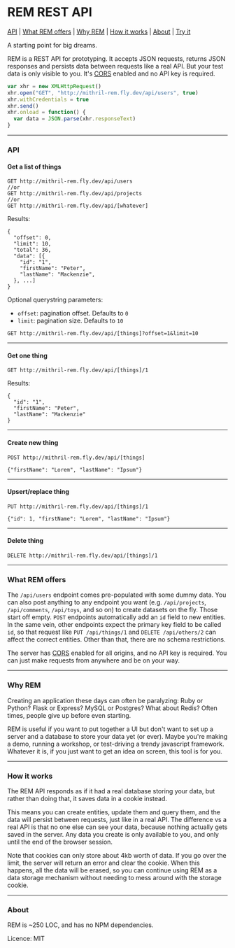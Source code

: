 # REM REST API

[API](#api) | [What REM offers](#what-rem-offers) | [Why REM](#why-rem) | [How it works](#how-it-works) | [About](#about) | [Try it](http://mithril-rem.fly.dev)

A starting point for big dreams.

REM is a REST API for prototyping. It accepts JSON requests, returns JSON responses and persists data between requests like a real API. But your test data is only visible to you. It's [CORS](https://en.wikipedia.org/wiki/Cross-origin_resource_sharing) enabled and no API key is required.

```javascript
var xhr = new XMLHttpRequest()
xhr.open("GET", "http://mithril-rem.fly.dev/api/users", true)
xhr.withCredentials = true
xhr.send()
xhr.onload = function() {
  var data = JSON.parse(xhr.responseText)
}
```

---

### API

#### Get a list of things

```
GET http://mithril-rem.fly.dev/api/users
//or
GET http://mithril-rem.fly.dev/api/projects
//or
GET http://mithril-rem.fly.dev/api/[whatever]
```

Results:

```
{
  "offset": 0,
  "limit": 10,
  "total": 36,
  "data": [{
    "id": "1",
    "firstName": "Peter",
    "lastName": "Mackenzie",
  }, ...]
}
```

Optional querystring parameters:

- `offset`: pagination offset. Defaults to `0`
- `limit`: pagination size. Defaults to `10`

```
GET http://mithril-rem.fly.dev/api/[things]?offset=1&limit=10
```

---

#### Get one thing

```
GET http://mithril-rem.fly.dev/api/[things]/1
```

Results:

```
{
  "id": "1",
  "firstName": "Peter",
  "lastName": "Mackenzie"
}
```

---

#### Create new thing

```
POST http://mithril-rem.fly.dev/api/[things]

{"firstName": "Lorem", "lastName": "Ipsum"}
```

---

#### Upsert/replace thing

```
PUT http://mithril-rem.fly.dev/api/[things]/1

{"id": 1, "firstName": "Lorem", "lastName": "Ipsum"}
```

---

#### Delete thing

```
DELETE http://mithril-rem.fly.dev/api/[things]/1
```

---

### What REM offers

The `/api/users` endpoint comes pre-populated with some dummy data. You can also post anything to any endpoint you want (e.g. `/api/projects`, `/api/comments`, `/api/toys`, and so on) to create datasets on the fly. Those start off empty. `POST` endpoints automatically add an `id` field to new entities. In the same vein, other endpoints expect the primary key field to be called `id`, so that request like `PUT /api/things/1` and `DELETE /api/others/2` can affect the correct entities. Other than that, there are no schema restrictions.

The server has [CORS](https://en.wikipedia.org/wiki/Cross-origin_resource_sharing) enabled for all origins, and no API key is required. You can just make requests from anywhere and be on your way.

---

### Why REM

Creating an application these days can often be paralyzing: Ruby or Python? Flask or Express? MySQL or Postgres? What about Redis? Often times, people give up before even starting.

REM is useful if you want to put together a UI but don't want to set up a server and a database to store your data yet (or ever). Maybe you're making a demo, running a workshop, or test-driving a trendy javascript framework. Whatever it is, if you just want to get an idea on screen, this tool is for you.

---

### How it works

The REM API responds as if it had a real database storing your data, but rather than doing that, it saves data in a cookie instead.

This means you can create entities, update them and query them, and the data will persist between requests, just like in a real API. The difference vs a real API is that no one else can see your data, because nothing actually gets saved in the server. Any data you create is only available to you, and only until the end of the browser session.

Note that cookies can only store about 4kb worth of data. If you go over the limit, the server will return an error and clear the cookie. When this happens, all the data will be erased, so you can continue using REM as a data storage mechanism without needing to mess around with the storage cookie.

---

### About

REM is ~250 LOC, and has no NPM dependencies.

Licence: MIT
